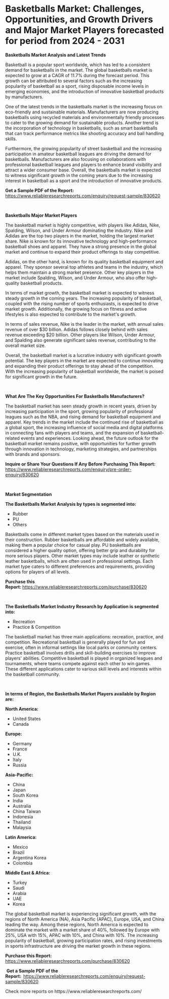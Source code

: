 <p><h1>Basketballs Market: Challenges, Opportunities, and Growth Drivers and Major Market Players forecasted for period from 2024 - 2031</h1></p><p><strong>Basketballs Market Analysis and Latest Trends</strong></p>
<p><p>Basketball is a popular sport worldwide, which has led to a consistent demand for basketballs in the market. The global basketballs market is expected to grow at a CAGR of 11.7% during the forecast period. This growth can be attributed to several factors such as the increasing popularity of basketball as a sport, rising disposable income levels in emerging economies, and the introduction of innovative basketball products by manufacturers.</p><p>One of the latest trends in the basketballs market is the increasing focus on eco-friendly and sustainable materials. Manufacturers are now producing basketballs using recycled materials and environmentally friendly processes to cater to the growing demand for sustainable products. Another trend is the incorporation of technology in basketballs, such as smart basketballs that can track performance metrics like shooting accuracy and ball handling skills.</p><p>Furthermore, the growing popularity of street basketball and the increasing participation in amateur basketball leagues are driving the demand for basketballs. Manufacturers are also focusing on collaborations with professional basketball leagues and players to enhance brand visibility and attract a wider consumer base. Overall, the basketballs market is expected to witness significant growth in the coming years due to the increasing interest in basketball as a sport and the introduction of innovative products.</p></p>
<p><strong>Get a Sample PDF of the Report:&nbsp;</strong> <a href="https://www.reliableresearchreports.com/enquiry/request-sample/830620">https://www.reliableresearchreports.com/enquiry/request-sample/830620</a></p>
<p>&nbsp;</p>
<p><strong>Basketballs Major Market Players</strong></p>
<p><p>The basketball market is highly competitive, with players like Adidas, Nike, Spalding, Wilson, and Under Armour dominating the industry. Nike and Adidas are the top two players in the market, holding the largest market share. Nike is known for its innovative technology and high-performance basketball shoes and apparel. They have a strong presence in the global market and continue to expand their product offerings to stay competitive.</p><p>Adidas, on the other hand, is known for its quality basketball equipment and apparel. They sponsor several top athletes and teams in the industry, which helps them maintain a strong market presence. Other key players in the market include Spalding, Wilson, and Under Armour, who also offer high-quality basketball products.</p><p>In terms of market growth, the basketball market is expected to witness steady growth in the coming years. The increasing popularity of basketball, coupled with the rising number of sports enthusiasts, is expected to drive market growth. Additionally, the growing focus on fitness and active lifestyles is also expected to contribute to the market's growth.</p><p>In terms of sales revenue, Nike is the leader in the market, with annual sales revenue of over $30 billion. Adidas follows closely behind with sales revenue exceeding $20 billion. Other players like Wilson, Under Armour, and Spalding also generate significant sales revenue, contributing to the overall market size.</p><p>Overall, the basketball market is a lucrative industry with significant growth potential. The key players in the market are expected to continue innovating and expanding their product offerings to stay ahead of the competition. With the increasing popularity of basketball worldwide, the market is poised for significant growth in the future.</p></p>
<p>&nbsp;</p>
<p><strong>What Are The Key Opportunities For Basketballs Manufacturers?</strong></p>
<p><p>The basketball market has seen steady growth in recent years, driven by increasing participation in the sport, growing popularity of professional leagues such as the NBA, and rising demand for basketball equipment and apparel. Key trends in the market include the continued rise of basketball as a global sport, the increasing influence of social media and digital platforms in connecting fans with players and teams, and the expansion of basketball-related events and experiences. Looking ahead, the future outlook for the basketball market remains positive, with opportunities for further growth through innovation in technology, marketing strategies, and partnerships with brands and sponsors.</p></p>
<p><strong>Inquire or Share Your Questions If Any Before Purchasing This Report:</strong> <a href="https://www.reliableresearchreports.com/enquiry/pre-order-enquiry/830620">https://www.reliableresearchreports.com/enquiry/pre-order-enquiry/830620</a></p>
<p>&nbsp;</p>
<p><strong>Market Segmentation</strong></p>
<p><strong>The Basketballs Market Analysis by types is segmented into:</strong></p>
<p><ul><li>Rubber</li><li>PU</li><li>Others</li></ul></p>
<p><p>Basketballs come in different market types based on the materials used in their construction. Rubber basketballs are affordable and widely available, making them a popular choice for casual play. PU basketballs are considered a higher quality option, offering better grip and durability for more serious players. Other market types may include leather or synthetic leather basketballs, which are often used in professional settings. Each market type caters to different preferences and requirements, providing options for players of all levels.</p></p>
<p><strong>Purchase this Report:&nbsp;</strong><a href="https://www.reliableresearchreports.com/purchase/830620">https://www.reliableresearchreports.com/purchase/830620</a></p>
<p>&nbsp;</p>
<p><strong>The Basketballs Market Industry Research by Application is segmented into:</strong></p>
<p><ul><li>Recreation</li><li>Practice & Competition</li></ul></p>
<p><p>The basketball market has three main applications: recreation, practice, and competition. Recreational basketball is generally played for fun and exercise, often in informal settings like local parks or community centers. Practice basketball involves drills and skill-building exercises to improve players' abilities. Competitive basketball is played in organized leagues and tournaments, where teams compete against each other to win games. These different applications cater to various skill levels and interests within the basketball community.</p></p>
<p>&nbsp;</p>
<p><strong>In terms of Region, the Basketballs Market Players available by Region are:</strong></p>
<p>
    <p> <strong> North America: </strong>
        <ul>
            <li>United States</li>
            <li>Canada</li>
        </ul>
        </p> 
    <p> <strong> Europe: </strong>
        <ul>
            <li>Germany</li>
            <li>France</li>
            <li>U.K.</li>
            <li>Italy</li>
            <li>Russia</li>
        </ul>
        </p> 
    <p> <strong> Asia-Pacific: </strong>
        <ul>
            <li>China</li>
            <li>Japan</li>
            <li>South Korea</li>
            <li>India</li>
            <li>Australia</li>
            <li>China Taiwan</li>
            <li>Indonesia</li>
            <li>Thailand</li>
            <li>Malaysia</li>
        </ul>
        </p> 
    <p> <strong> Latin America: </strong>
        <ul>
            <li>Mexico</li>
            <li>Brazil</li>
            <li>Argentina Korea</li>
            <li>Colombia</li>
        </ul>
        </p> 
    <p> <strong> Middle East & Africa: </strong>
        <ul>
            <li>Turkey</li>
            <li>Saudi</li>
            <li>Arabia</li>
            <li>UAE</li>
            <li>Korea</li>
        </ul>
    </p>
    </p>
<p><p>The global basketball market is experiencing significant growth, with the regions of North America (NA), Asia Pacific (APAC), Europe, USA, and China leading the way. Among these regions, North America is expected to dominate the market with a market share of 40%, followed by Europe with 25%, USA with 15%, APAC with 10%, and China with 10%. The increasing popularity of basketball, growing participation rates, and rising investments in sports infrastructure are driving the market growth in these regions.</p></p>
<p><strong>Purchase this Report: </strong><a href="https://www.reliableresearchreports.com/purchase/830620">https://www.reliableresearchreports.com/purchase/830620</a></p>
<p>&nbsp;<strong>Get a Sample PDF of the Report:&nbsp;&nbsp;</strong><a href="https://www.reliableresearchreports.com/enquiry/request-sample/830620">https://www.reliableresearchreports.com/enquiry/request-sample/830620</a></p>
<p><strong></strong></p>
<p>Check more reports on https://www.reliableresearchreports.com/</p>